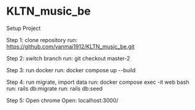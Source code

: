 # KLTN_music_be

Setup Project

Step 1: clone repository run: https://github.com/vanmai1912/KLTN_music_be.git

Step 2: switch branch run: git checkout master-2

Step 3: run docker run: docker compose up --build

Step 4: run migrate, import data run: docker compose exec -it web bash run: rails db:migrate run: rails db:seed

Step 5: Open chrome Open: localhost:3000/
